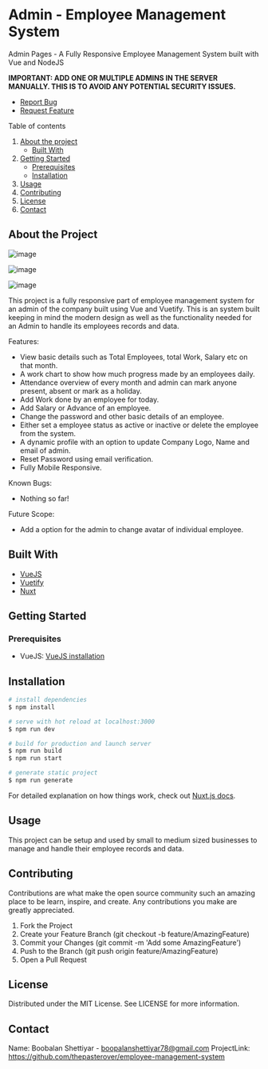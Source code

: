 # Admin - Employee Management System

Admin Pages - A Fully Responsive Employee Management System built with Vue and NodeJS 

**IMPORTANT: ADD ONE OR MULTIPLE ADMINS IN THE SERVER MANUALLY. THIS IS TO AVOID ANY POTENTIAL SECURITY ISSUES.**

 - [Report  Bug](https://github.com/thepasterover/employee-management-system/issues)
 - [Request Feature](https://github.com/thepasterover/employee-management-system/issues)

Table of contents
1. [About the project](#about-the-project)
    - [Built With](#built-with)
2. [Getting Started](#getting-started)
    - [Prerequisites](#prerequisites)
    - [Installation](#installation)
3. [Usage](#usage)
4. [Contributing](#contributing)
5. [License](#license)
6. [Contact](#contact)

## About the Project

![image](https://user-images.githubusercontent.com/50194033/116890223-02892880-ac4b-11eb-89cb-3e833a7e3a62.png)

![image](https://user-images.githubusercontent.com/50194033/116890269-10d74480-ac4b-11eb-9526-b9626124d9c1.png)

![image](https://user-images.githubusercontent.com/50194033/116890306-1af94300-ac4b-11eb-88b7-a9031949a80f.png)


This project is a fully responsive part of employee management system for an admin of the company built using Vue and Vuetify. This is an system built keeping in mind the modern design as well as the functionality needed for an Admin to handle its employees records and data.



Features:
- View basic details such as Total Employees, total Work, Salary etc on that month.
- A work chart to show how much progress made by an employees daily.
- Attendance overview of every month and admin can mark anyone present, absent or mark as a holiday.
- Add Work done by an employee for today.
- Add Salary or Advance of an employee.
- Change the password and other basic details of an employee.
- Either set a employee status as active or inactive or delete the employee from the system.
- A dynamic profile with an option to update Company Logo, Name and email of admin.
- Reset Password using email verification.
- Fully Mobile Responsive.

Known Bugs:
- Nothing so far!

Future Scope:
- Add a option for the admin to change avatar of individual employee.

## Built With
- [VueJS](https://vuejs.org/)
- [Vuetify](https://vuetifyjs.com/)
- [Nuxt](https://nuxtjs.org/)

## Getting Started

### Prerequisites

- VueJS: [VueJS installation](https://v3.vuejs.org/guide/installation.html)

## Installation


```bash
# install dependencies
$ npm install

# serve with hot reload at localhost:3000
$ npm run dev

# build for production and launch server
$ npm run build
$ npm run start

# generate static project
$ npm run generate
```

For detailed explanation on how things work, check out [Nuxt.js docs](https://nuxtjs.org).

## Usage

This project can be setup and used by small to medium sized businesses to manage and handle their employee records and data.

## Contributing

Contributions are what make the open source community such an amazing place to be learn, inspire, and create. Any contributions you make are greatly appreciated.

1. Fork the Project
2. Create your Feature Branch (git checkout -b feature/AmazingFeature)
3. Commit your Changes (git commit -m 'Add some AmazingFeature')
4. Push to the Branch (git push origin feature/AmazingFeature)
5. Open a Pull Request

## License
Distributed under the MIT License. See LICENSE for more information.

## Contact

Name: Boobalan Shettiyar - boopalanshettiyar78@gmail.com
ProjectLink: https://github.com/thepasterover/employee-management-system



